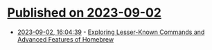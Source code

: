 # [Published on 2023-09-02](index.md)

* [2023-09-02, 16:04:39](https://lobste.rs/s/0a6pgc/exploring_lesser_known_commands) - [Exploring Lesser-Known Commands and Advanced Features of Homebrew](https://muhammadraza.me/2023/exploring-homebrew/)
